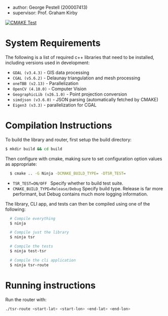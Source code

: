 - author: George Pestell (200007413)
- supervisor: Prof. Graham Kirby

[![CMAKE Test](https://github.com/georgepestell/terrain-router/actions/workflows/cmake.yml/badge.svg)](https://github.com/georgepestell/terrain-router/actions/workflows/cmake.yml)

# System Requirements

The following is a list of required c++ libraries that need to be installed, including versions used in development:

- `GDAL (v3.4.3)` - GIS data processing
- `CGAL (v5.6.2)` - Delaunay triangulation and mesh processing
- `oneTBB (v2.13)` - Parallelization
- `OpenCV (4.10.0)` - Computer Vision
- `GeographicLib (v26.1.0)` - Point projection conversion
- `simdjson (v3.6.0)` - JSON parsing (automatically fetched by CMAKE)
- `Eigen3 (v3.3)` - parallelization for CGAL

# Compilation Instructions

To build the library and router, first setup the build directory:

```bash
$ mkdir build && cd build
```

Then configure with cmake, making sure to set configuration option values as appropriate:

```bash
  $ cmake .. -G Ninja -DCMAKE_BUILD_TYPE= -DTSR_TEST=
```

- `TSR_TEST=ON/OFF `
  Specify whether to build test suite.
- `CMAKE_BUILD_TYPE=Release/Debug`
  Specify build type. Release is far more performant, but Debug contains much more logging information.

The library, CLI app, and tests can then be compiled using one of the following:

```bash
  # Compile everything
  $ ninja

  # Compile just the library
  $ ninja tsr

  # Compile the tests
  $ ninja test-tsr

  # Compile the cli application
  $ ninja tsr-route
```

# Running instructions

Run the router with:

```bash
./tsr-route <start-lat> <start-lon> <end-lat> <end-lon>
```
